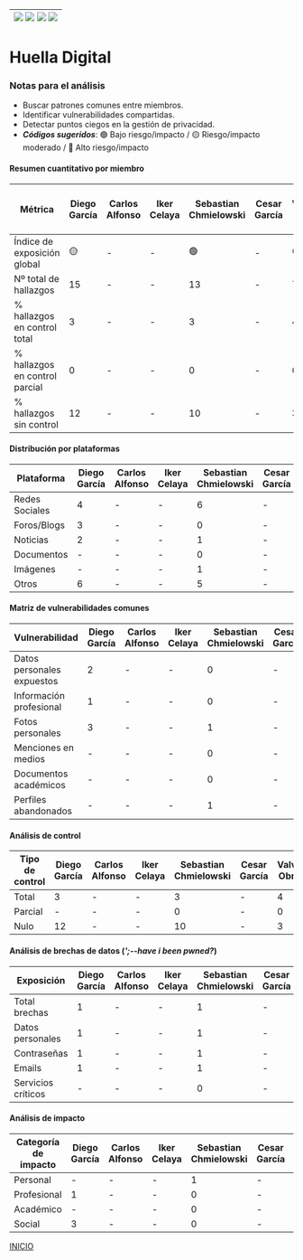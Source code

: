 | [![](https://img.shields.io/badge/-Inicio-FFF?style=flat&logo=Emlakjet&logoColor=black)](/README.md) [![](https://img.shields.io/badge/-Entrega_2-FFF?style=flat&logo=openstreetmap&logoColor=black)](/Entregas/Entrega-2/ModeloDeNegocio.md)  [![](https://img.shields.io/badge/-Entrega_3-FFF?style=flat&logo=openstreetmap&logoColor=black)](/Entregas/Entrega-3/HuellaDigital.md)  [![](https://img.shields.io/badge/-Entrega_4-FFF?style=flat&logo=openstreetmap&logoColor=black)]()|
|:-:|
# Huella Digital

### Notas para el análisis

- Buscar patrones comunes entre miembros.
- Identificar vulnerabilidades compartidas.
- Detectar puntos ciegos en la gestión de privacidad.
- ***Códigos sugeridos***: 🟢 Bajo riesgo/impacto / 🟡 Riesgo/impacto moderado / 🔴 Alto riesgo/impacto


#### Resumen cuantitativo por miembro

<div align=center>

|Métrica|Diego García|Carlos Alfonso|Iker Celaya|Sebastian Chmielowski|Cesar García|Valvanuz Obregón|Eduardo Olea|Lucia Prieto|Daniel Puente|Anette Torres|Patrón grupal<br>(Media y desviación)|
|-|-|-|-|-|-|-|-|-|-|-|-|
|Índice de exposición global|🟡|-|-|🟢|-|🟢|-|🟢|-|-|-|
|Nº total de hallazgos|15|-|-|13|-|7|-|7|-|-|-|
|% hallazgos en control total|3|-|-|3|-|4|-|5|-|-|-|
|% hallazgos en control parcial|0|-|-|0|-|0|-|0|-|-|-|
|% hallazgos sin control|12|-|-|10|-|3|-|2|-|-|-|

</div>

#### Distribución por plataformas

<div align=center>

|Plataforma|Diego García|Carlos Alfonso|Iker Celaya|Sebastian Chmielowski|Cesar García|Valvanuz Obregón|Eduardo Olea|Lucia Prieto|Daniel Puente|Anette Torres|Total grupo|
|-|-|-|-|-|-|-|-|-|-|-|-|
|Redes Sociales|4|-|-|6|-|3|-|4|-|-|-|
|Foros/Blogs|3|-|-|0|-|0|-|-|-|-|-|
|Noticias|2|-|-|1|-|0|-|-|-|-|-|
|Documentos|-|-|-|0|-|0|-|-|-|-|-|
|Imágenes|-|-|-|1|-|0|-|1|-|-|-|
|Otros|6|-|-|5|-|4|-|2|-|-|-|

</div>

#### Matriz de vulnerabilidades comunes

<div align=center>

|Vulnerabilidad|Diego García|Carlos Alfonso|Iker Celaya|Sebastian Chmielowski|Cesar García|Valvanuz Obregón|Eduardo Olea|Lucia Prieto|Daniel Puente|Anette Torres|% Grupo|Riesgo medio|
|-|-|-|-|-|-|-|-|-|-|-|-|-|
|Datos personales expuestos|2|-|-|0|-|0|-|-|-|-|-|-|
|Información profesional|1|-|-|0|-|0|-|-|-|-|-|-|
|Fotos personales|3|-|-|1|-|3|-|-|-|-|-|-|
|Menciones en medios|-|-|-|0|-|0|-|-|-|-|-|-|
|Documentos académicos|-|-|-|0|-|1|-|-|-|-|-|-|
|Perfiles abandonados|-|-|-|1|-|0|-|0|-|-|-|-|

</div>

#### Análisis de control

<div align=center>

|Tipo de control|Diego García|Carlos Alfonso|Iker Celaya|Sebastian Chmielowski|Cesar García|Valvanuz Obregón|Eduardo Olea|Lucia Prieto|Daniel Puente|Anette Torres|% Grupo|Riesgo promedio|
|-|-|-|-|-|-|-|-|-|-|-|-|-|
|Total|3|-|-|3|-|4|-|-|-|-|-|-|-|
|Parcial|-|-|-|0|-|0|-|-|-|-|-|-|-|
|Nulo|12|-|-|10|-|3|-|-|-|-|-|-|-|

</div>

#### Análisis de brechas de datos (*';--have i been pwned?*)

<div align=center>

|Exposición|Diego García|Carlos Alfonso|Iker Celaya|Sebastian Chmielowski|Cesar García|Valvanuz Obregón|Eduardo Olea|Lucia Prieto|Daniel Puente|Anette Torres|% grupal|
|-|-|-|-|-|-|-|-|-|-|-|-|
|Total brechas|1|-|-|1|-|2|-|0|-|-|-|-|
|Datos personales|1|-|-|1|-|0|-|0|-|-|-|-|
|Contraseñas|1|-|-|1|-|0|-|0|-|-|-|-|
|Emails|1|-|-|1|-|2|-|0|-|-|-|-|
|Servicios críticos|-|-|-|0|-|0|-|0|-|-|-|-|

</div>

#### Análisis de impacto

<div align=center>

|Categoría de impacto|Diego García|Carlos Alfonso|Iker Celaya|Sebastian Chmielowski|Cesar García|Valvanuz Obregón|Eduardo Olea|Lucia Prieto|Daniel Puente|Anette Torres|Impacto grupal|
|-|-|-|-|-|-|-|-|-|-|-|-|
|Personal|-|-|-|1|-|3|-|-|-|-|-|-|
|Profesional|1|-|-|0|-|0|-|-|-|-|-|-|
|Académico|-|-|-|0|-|1|-|-|-|-|-|-|
|Social|3|-|-|0|-|0|-|-|-|-|-|-|

</div>

[INICIO](/README.md)
